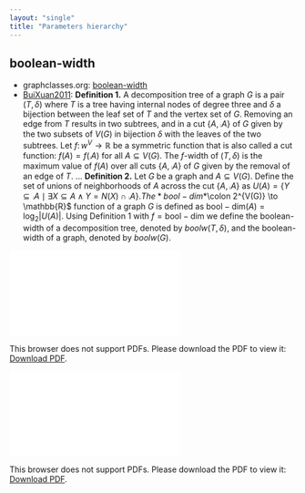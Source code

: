 ```yaml
---
layout: "single"
title: "Parameters hierarchy"
---
```

<!--this is a generated file-->

## boolean-width
* graphclasses.org: [boolean-width](https://www.graphclasses.org/classes/par_21.html)
* [BuiXuan2011](../cNjhWx): **Definition 1.** A decomposition tree of a graph $G$ is a pair $(T,\delta)$ where $T$ is a tree having internal nodes of degree three and $\delta$ a bijection between the leaf set of $T$ and the vertex set of $G$. Removing an edge from $T$ results in two subtrees, and in a cut $\{A,\comp{A}\}$ of $G$ given by the two subsets of $V(G)$ in bijection $\delta$ with the leaves of the two subtrees. Let $f\colon w^V \to \mathbb{R}$ be a symmetric function that is also called a cut function: $f(A)=f(\comp{A})$ for all $A\subseteq V(G)$. The $f$-width of $(T,\delta)$ is the maximum value of $f(A)$ over all cuts $\{A,\comp{A}\}$ of $G$ given by the removal of an edge of $T$. ... **Definition 2.** Let $G$ be a graph and $A \subseteq V(G)$. Define the set of unions of neighborhoods of $A$ across the cut $\{A,\comp{A}\}$ as $U(A) = \{Y \subseteq \comp{A} \mid \exists X \subseteq A \land Y=N(X)\cap \comp{A}\}. The *bool-dim*$\colon 2^{V(G)} \to \mathbb{R}$ function of a graph $G$ is defined as $\mathrm{bool-dim}(A)=\log_2 |U(A)|$. Using Definition 1 with $f=\mathrm{bool-dim}$ we define the boolean-width of a decomposition tree, denoted by $boolw(T,\delta)$, and the boolean-width of a graph, denoted by $boolw(G)$.

<object data="../local_XPNgY0.pdf" type="application/pdf" width="100%" height="480px"><embed src="../local_XPNgY0.pdf"><p>This browser does not support PDFs. Please download the PDF to view it: <a href="../local_XPNgY0.pdf">Download PDF</a>.</p></embed></object>


<object data="../XPNgY0.pdf" type="application/pdf" width="100%" height="480px"><embed src="../XPNgY0.pdf"><p>This browser does not support PDFs. Please download the PDF to view it: <a href="../XPNgY0.pdf">Download PDF</a>.</p></embed></object>

